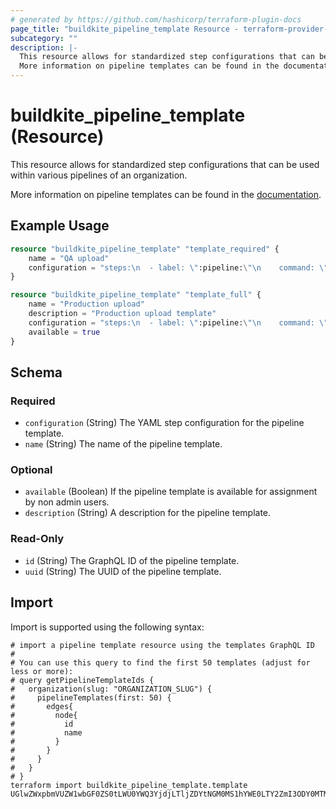 ```yaml
---
# generated by https://github.com/hashicorp/terraform-plugin-docs
page_title: "buildkite_pipeline_template Resource - terraform-provider-buildkite"
subcategory: ""
description: |-
  This resource allows for standardized step configurations that can be used within various pipelines of an organization.
  More information on pipeline templates can be found in the documentation https://buildkite.com/docs/pipelines/templates.
---
```


# buildkite_pipeline_template (Resource)

This resource allows for standardized step configurations that can be used within various pipelines of an organization.

More information on pipeline templates can be found in the [documentation](https://buildkite.com/docs/pipelines/templates).

## Example Usage

```terraform
resource "buildkite_pipeline_template" "template_required" {
    name = "QA upload"
    configuration = "steps:\n  - label: \":pipeline:\"\n    command: \"buildkite-agent pipeline upload .buildkite/pipeline-qa.yml\"\n"
}

resource "buildkite_pipeline_template" "template_full" {
    name = "Production upload"
    description = "Production upload template"
    configuration = "steps:\n  - label: \":pipeline:\"\n    command: \"buildkite-agent pipeline upload .buildkite/pipeline-production.yml\"\n"
    available = true
}
```

<!-- schema generated by tfplugindocs -->
## Schema

### Required

- `configuration` (String) The YAML step configuration for the pipeline template.
- `name` (String) The name of the pipeline template.

### Optional

- `available` (Boolean) If the pipeline template is available for assignment by non admin users.
- `description` (String) A description for the pipeline template.

### Read-Only

- `id` (String) The GraphQL ID of the pipeline template.
- `uuid` (String) The UUID of the pipeline template.

## Import

Import is supported using the following syntax:

```shell
# import a pipeline template resource using the templates GraphQL ID
#
# You can use this query to find the first 50 templates (adjust for less or more):
# query getPipelineTemplateIds {
#   organization(slug: "ORGANIZATION_SLUG") {
#     pipelineTemplates(first: 50) {
#       edges{
#         node{
#           id
#           name
#         }
#       }
#     }
#   }
# }
terraform import buildkite_pipeline_template.template UGlwZWxpbmVUZW1wbGF0ZS0tLWU0YWQ3YjdjLTljZDYtNGM0MS1hYWE0LTY2ZmI3ODY0MTMwNw==
```
